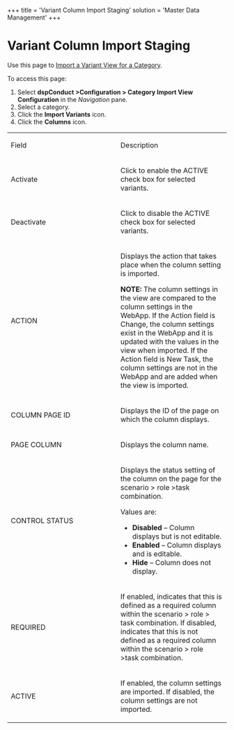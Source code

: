 +++
title = 'Variant Column Import Staging'
solution = 'Master Data Management'
+++

# Variant Column Import Staging

<div class="use">

Use this page to [Import a Variant View for a
Category](../Use_Cases/Import_Views.htm#Import_a_Variant_View_for_a_Category).

</div>

To access this page:

1.  Select <span style="font-weight: bold;">dspConduct
    \></span>**Configuration \> Category Import View Configuration** in
    the <span style="font-style: italic;">Navigation</span> pane.
2.  Select a category.
3.  Click the <span style="font-weight: bold;">Import Variants</span>
    icon.
4.  Click the **Columns** icon.

<table>
<colgroup>
<col style="width: 50%" />
<col style="width: 50%" />
</colgroup>
<tbody>
<tr class="odd">
<td><p>Field</p></td>
<td><p>Description</p></td>
</tr>
<tr class="even">
<td><p>Activate</p></td>
<td><p>Click to enable the ACTIVE check box for selected variants.</p></td>
</tr>
<tr class="odd">
<td><p>Deactivate</p></td>
<td><p>Click to disable the ACTIVE check box for selected variants.</p></td>
</tr>
<tr class="even">
<td><p>ACTION</p></td>
<td><p>Displays the action that takes place when the column setting is imported.</p>
<p><strong>NOTE:</strong> The column settings in the view are compared to the column settings in the WebApp. If the Action field is Change, the column settings exist in the WebApp and it is updated with the values in the view when imported. If the Action field is New Task, the column settings are not in the WebApp and are added when the view is imported.</p></td>
</tr>
<tr class="odd">
<td><p>COLUMN PAGE ID</p></td>
<td><p>Displays the ID of the page on which the column displays.</p></td>
</tr>
<tr class="even">
<td><p>PAGE COLUMN</p></td>
<td><p>Displays the column name.</p></td>
</tr>
<tr class="odd">
<td><p>CONTROL STATUS</p></td>
<td><p>Displays the status setting of the column on the page for the scenario &gt; role &gt;task combination.</p>
<p>Values are:</p>
<ul>
<li><strong>Disabled</strong> – Column displays but is not editable.</li>
<li><strong>Enabled</strong> – Column displays and is editable.</li>
<li><strong>Hide</strong> – Column does not display.</li>
</ul></td>
</tr>
<tr class="even">
<td><p>REQUIRED</p></td>
<td><p>If enabled, indicates that this is defined as a required column within the scenario &gt; role &gt; task combination. If disabled, indicates that this is not defined as a required column within the scenario &gt; role &gt;task combination.</p></td>
</tr>
<tr class="odd">
<td><p>ACTIVE</p></td>
<td><p>If enabled, the column settings are imported. If disabled, the column settings are not imported.</p></td>
</tr>
</tbody>
</table>
